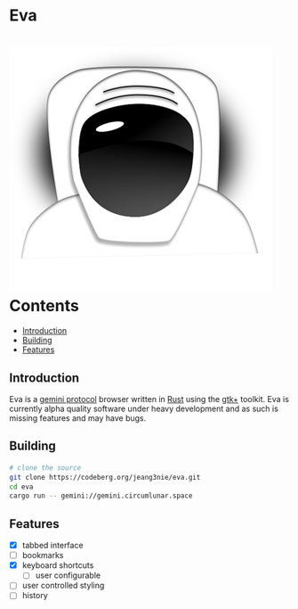 # Eva
![Eva icon](data/eva.svg)
Contents
========
* [Introduction](#introduction)
* [Building](#building)
* [Features](#features)
## Introduction
Eva is a [gemini protocol](https://gemini.circumlunar.space/) browser written in
[Rust](https://rust-lang.org) using the [gtk+](https://gtk-rs.org/) toolkit. Eva
is currently alpha quality software under heavy development and as such is
missing features and may have bugs.

## Building
```sh
# clone the source
git clone https://codeberg.org/jeang3nie/eva.git
cd eva
cargo run -- gemini://gemini.circumlunar.space
```
## Features
- [x] tabbed interface
- [ ] bookmarks
- [x] keyboard shortcuts
  - [ ] user configurable
- [ ] user controlled styling
- [ ] history
